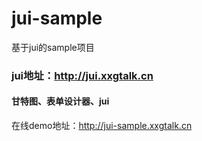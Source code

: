 # jui-sample
基于jui的sample项目
### jui地址：http://jui.xxgtalk.cn
#### 甘特图、表单设计器、jui
在线demo地址：http://jui-sample.xxgtalk.cn
